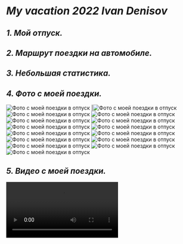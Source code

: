 # *My vacation 2022 Ivan Denisov*

## _1. Мой отпуск._

## _2. Маршрут поездки на автомобиле._

## _3. Небольшая статистика._

## _4. Фото с моей поездки._

![Фото с моей поездки в отпуск](/Foto/1.jpg)
|![Фото с моей поездки в отпуск](/Foto/5.jpg)
![Фото с моей поездки в отпуск](/Foto/6.jpg)
![Фото с моей поездки в отпуск](/Foto/7.jpg)
![Фото с моей поездки в отпуск](/Foto/8.jpg)
![Фото с моей поездки в отпуск](/Foto/9.jpg)
![Фото с моей поездки в отпуск](/Foto/10.jpg)
![Фото с моей поездки в отпуск](/Foto/11.jpg)
![Фото с моей поездки в отпуск](/Foto/12.jpg)
![Фото с моей поездки в отпуск](/Foto/13.jpg)
![Фото с моей поездки в отпуск](/Foto/14.jpg)
![Фото с моей поездки в отпуск](/Foto/15.jpg)
![Фото с моей поездки в отпуск](/Foto/16.jpg)
![Фото с моей поездки в отпуск](/Foto/17.jpg)
![Фото с моей поездки в отпуск](/Foto/18.jpg)

## _5. Видео с моей поездки._

![Видео с моей поездки в отпуск](/Video%20Yalta%20(Voroncov%20Palace).mp4)